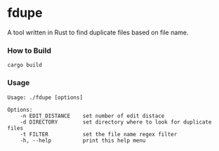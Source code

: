 # fdupe
A tool written in Rust to find duplicate files based on file name.

### How to Build
```
cargo build
```

### Usage
```
Usage: ./fdupe [options]

Options:
    -n EDIT_DISTANCE    set number of edit distace
    -d DIRECTORY        set directory where to look for duplicate files
    -t FILTER           set the file name regex filter
    -h, --help          print this help menu
```    